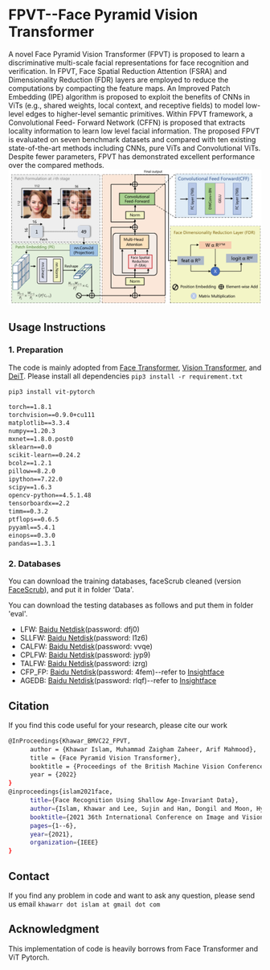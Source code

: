 # FPVT--Face Pyramid Vision Transformer

A novel Face Pyramid Vision Transformer (FPVT) is proposed to learn a discriminative multi-scale facial representations for face recognition and verification. In FPVT, Face Spatial Reduction Attention (FSRA) and Dimensionality Reduction (FDR) layers are employed to reduce the computations by compacting the feature maps. An Improved Patch Embedding (IPE) algorithm is proposed to exploit the benefits of CNNs in ViTs (e.g., shared weights, local context, and receptive fields) to model low-level edges to higher-level semantic primitives. Within FPVT framework, a Convolutional Feed- Forward Network (CFFN) is proposed that extracts locality information to learn low level facial information. The proposed FPVT is evaluated on seven benchmark datasets and compared with ten existing state-of-the-art methods including CNNs, pure ViTs and Convolutional ViTs. Despite fewer parameters, FPVT has demonstrated excellent performance over the compared methods.
![arch](https://github.com/khawar-islam/FPVT_BMVC22/blob/main/fpvt.png)

## Usage Instructions

### 1. Preparation
The code is mainly adopted from [Face Transformer](https://github.com/zhongyy/Face-Transformer), [Vision Transformer](https://github.com/lucidrains/vit-pytorch), and [DeiT](https://github.com/facebookresearch/deit). Please install all dependencies  ```pip3 install -r requirement.txt```
```
pip3 install vit-pytorch
```
```
torch==1.8.1
torchvision==0.9.0+cu111
matplotlib==3.3.4
numpy==1.20.3
mxnet==1.8.0.post0
sklearn==0.0
scikit-learn==0.24.2
bcolz==1.2.1
pillow==8.2.0
ipython==7.22.0
scipy==1.6.3
opencv-python==4.5.1.48
tensorboardx==2.2
timm==0.3.2
ptflops==0.6.5
pyyaml==5.4.1
einops==0.3.0
pandas==1.3.1
```

### 2. Databases
You can download the training databases, faceScrub cleaned (version [FaceScrub](https://drive.google.com/file/d/1tr0fDodEk3CRaUhl9SlhC173IiWpGIUn/view?usp=sharing)), and put it in folder 'Data'. 

You can download the testing databases as follows and put them in folder 'eval'. 

- LFW: [Baidu Netdisk](https://pan.baidu.com/s/1WwFA1lS1_6elleu6kxMGDQ)(password: dfj0) 
- SLLFW: [Baidu Netdisk](https://pan.baidu.com/s/19lb0f9ZkAunKDpTzhJQUag)(password: l1z6)
- CALFW: [Baidu Netdisk](https://pan.baidu.com/s/1QyjRZNE0chm9BmobE2iOHQ)(password: vvqe)
- CPLFW: [Baidu Netdisk](https://pan.baidu.com/s/1ZmnIBu1IwBq6pPBGByxeyw)(password: jyp9)
- TALFW: [Baidu Netdisk](https://pan.baidu.com/s/1p-qhd2IdV9Gx6F6WaPhe5Q)(password: izrg) 
- CFP_FP: [Baidu Netdisk](https://pan.baidu.com/s/1lID0Oe9zE6RvlAdhtBlP1w)(password: 4fem)--refer to [Insightface](https://github.com/deepinsight/insightface/)
- AGEDB: [Baidu Netdisk](https://pan.baidu.com/s/1vf08K1C5CSF4w0YpF5KEww)(password: rlqf)--refer to [Insightface](https://github.com/deepinsight/insightface/)

## Citation
If you find this code useful for your research, please cite our work

```bash
@InProceedings{Khawar_BMVC22_FPVT,
      author = {Khawar Islam, Muhammad Zaigham Zaheer, Arif Mahmood},
      title = {Face Pyramid Vision Transformer},
      booktitle = {Proceedings of the British Machine Vision Conference},
      year = {2022}
}
@inproceedings{islam2021face,
      title={Face Recognition Using Shallow Age-Invariant Data},
      author={Islam, Khawar and Lee, Sujin and Han, Dongil and Moon, Hyeonjoon},
      booktitle={2021 36th International Conference on Image and Vision Computing New Zealand (IVCNZ)},
      pages={1--6},
      year={2021},
      organization={IEEE}
}
```
## Contact
If you find any problem in code and want to ask any question, please send us email
```khawarr dot islam at gmail dot com```

## Acknowledgment
This implementation of code is heavily borrows from Face Transformer and ViT Pytorch.
